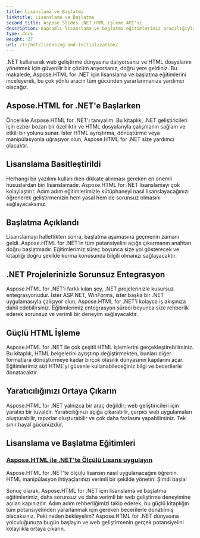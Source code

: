 ```yaml
---
title: Lisanslama ve Başlatma
linktitle: Lisanslama ve Başlatma
second_title: Aspose.Slides .NET HTML işleme API'si
description: Kapsamlı lisanslama ve başlatma eğitimlerimiz aracılığıyla Aspose.HTML for .NET'i etkili bir şekilde nasıl kullanacağınızı keşfedin. Bu aracın tüm potansiyelini ortaya çıkarın.
type: docs
weight: 27
url: /tr/net/licensing-and-initialization/
---
```


.NET kullanarak web geliştirme dünyasına dalıyorsanız ve HTML dosyalarını yönetmek için güvenilir bir çözüm arıyorsanız, doğru yere geldiniz. Bu makalede, Aspose.HTML for .NET için lisanslama ve başlatma eğitimlerini inceleyerek, bu çok yönlü aracın tüm gücünden yararlanmanıza yardımcı olacağız.

## Aspose.HTML for .NET'e Başlarken

Öncelikle Aspose.HTML for .NET'i tanıyalım. Bu kitaplık, .NET geliştiricileri için ezber bozan bir özelliktir ve HTML dosyalarıyla çalışmanın sağlam ve etkili bir yolunu sunar. İster HTML ayrıştırma, dönüştürme veya manipülasyonla uğraşıyor olun, Aspose.HTML for .NET size yardımcı olacaktır. 

## Lisanslama Basitleştirildi

Herhangi bir yazılımı kullanırken dikkate alınması gereken en önemli hususlardan biri lisanslamadır. Aspose.HTML for .NET lisanslamayı çok kolaylaştırır. Adım adım eğitimlerimizle kütüphaneyi nasıl lisanslayacağınızı öğrenerek geliştirmenizin hem yasal hem de sorunsuz olmasını sağlayacaksınız. 

## Başlatma Açıklandı

Lisanslamayı hallettikten sonra, başlatma aşamasına geçmenin zamanı geldi. Aspose.HTML for .NET'in tüm potansiyelini açığa çıkarmanın anahtarı doğru başlatmadır. Eğitimlerimiz süreç boyunca size yol gösterecek ve kitaplığı doğru şekilde kurma konusunda bilgili olmanızı sağlayacaktır. 

## .NET Projelerinizle Sorunsuz Entegrasyon

Aspose.HTML for .NET'i farklı kılan şey, .NET projelerinizle kusursuz entegrasyonudur. İster ASP.NET, WinForms, ister başka bir .NET uygulamasıyla çalışıyor olun, Aspose.HTML for .NET'i kolayca iş akışınıza dahil edebilirsiniz. Eğitimlerimiz entegrasyon süreci boyunca size rehberlik ederek sorunsuz ve verimli bir deneyim sağlayacaktır.

## Güçlü HTML İşleme

Aspose.HTML for .NET ile çok çeşitli HTML işlemlerini gerçekleştirebilirsiniz. Bu kitaplık, HTML belgelerini ayrıştırıp değiştirmekten, bunları diğer formatlara dönüştürmeye kadar birçok olasılık dünyasının kapılarını açar. Eğitimlerimiz sizi HTML'yi güvenle kullanabileceğiniz bilgi ve becerilerle donatacaktır.

## Yaratıcılığınızı Ortaya Çıkarın

Aspose.HTML for .NET yalnızca bir araç değildir; web geliştiricileri için yaratıcı bir tuvaldir. Yaratıcılığınızı açığa çıkarabilir, çarpıcı web uygulamaları oluşturabilir, raporlar oluşturabilir ve çok daha fazlasını yapabilirsiniz. Tek sınır hayal gücünüzdür.

## Lisanslama ve Başlatma Eğitimleri
### [Aspose.HTML ile .NET'te Ölçülü Lisans uygulayın](./apply-metered-license/)
Aspose.HTML for .NET'te ölçülü lisansın nasıl uygulanacağını öğrenin. HTML manipülasyon ihtiyaçlarınızı verimli bir şekilde yönetin. Şimdi başla!

Sonuç olarak, Aspose.HTML for .NET için lisanslama ve başlatma eğitimlerimiz, daha sorunsuz ve daha verimli bir web geliştirme deneyimine açılan kapınızdır. Adım adım rehberliğimizi takip ederek, bu güçlü kitaplığın tüm potansiyelinden yararlanmak için gereken becerilerle donatılmış olacaksınız. Peki neden bekleyelim? Aspose.HTML for .NET dünyasına yolculuğunuza bugün başlayın ve web geliştirmenin gerçek potansiyelini kolaylıkla ortaya çıkarın.